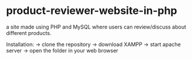 # product-reviewer-website-in-php
a site made using PHP and MySQL where users can review/discuss about different products.

Installation:
-> clone the repository 
-> download XAMPP 
-> start apache server
-> open the folder in your web browser

